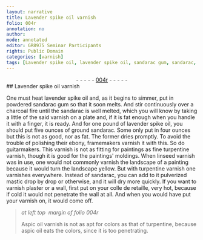 ```yaml
---
layout: narrative
title: Lavender spike oil varnish
folio: 004r
annotation: no
author:
mode: annotated
editor: GR8975 Seminar Participants
rights: Public Domain
categories: [varnish]
tags: [Lavender spike oil, lavender spike oil, sandarac gum, sandarac, ebony, turpentine, linseed, mastic, plaster, colle de retaille, Aspic oil, aspic oil]
---
```


 <div class="folio" align="center">- - - - - <a href="http://gallica.bnf.fr/ark:/12148/btv1b10500001g/f13.image" target="_blank">004r</a> - - - - - </div> 
##  <span class="material_format"><span class="material">Lavender spike oil</span> varnish</span> 

 
 <span class="activity"></span>  One must heat <span class="material">lavender spike oil</span> and, as it begins to simmer, put in <span class="material_format">powdered <span class="material">sandarac gum</span></span> so that it soon melts. And stir continuously over a <span class="tool">charcoal fire</span> until the <span class="material">sandarac</span> is well melted, which you will know by taking a little of the said varnish on a <span class="tool">plate</span> and, if it is fat enough when you handle it with a <span class="tool">finger</span>, it is ready. And for <span class="unit">one pound</span> of <span class="material">lavender spike oil</span>, you should put <span class="unit">five ounces</span> of <span class="material_format">ground <span class="material">sandarac</span></span>.  Some only put in <span class="unit">four ounces</span> but this is not as good, nor as fat. The former dries promptly. To avoid the trouble of polishing their <span class="material">ebony</span>, <span class="profession">framemakers</span> varnish it with this. So do <span class="profession">guitarmakers</span>. This varnish is not as fitting for paintings as <span class="material_format">fine <span class="material">turpentine</span> varnish</span>, though it is good for the paintings' moldings. When <span class="material_format"><span class="material">linseed</span> varnish</span> was in use, one would not commonly varnish the landscape of a painting because it would turn the landscape yellow. But with <span class="material_format"><span class="material">turpentine</span> varnish</span> one varnishes everywhere. Instead of <span class="material">sandarac</span>, you can add to it <span class="material_format">pulverized <span class="material">mastic</span></span> <span class="unit">drop</span> by <span class="unit">drop</span> or otherwise, and it will dry more quickly.  If you want to varnish <span class="material">plaster</span> or a wall, first put on your <span class="material"><span class="foreign">colle de retaille</span></span>, very hot, because if cold it would not penetrate the wall at all. And when you would have put your varnish on, it would come off. 
 
> *at left top  margin of folio 004r*
> 
>   <span class="material_format"><span class="material">Aspic oil</span> varnish</span> is not as apt for colors as that of <span class="material">turpentine</span>, because <span class="material">aspic oil</span> eats the colors, since it is too penetrating. 
 